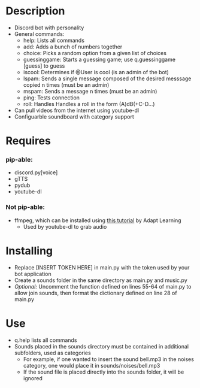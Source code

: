 # Description
* Discord bot with personality
* General commands:
  * help: Lists all commands
  * add: Adds a bunch of numbers together
  * choice: Picks a random option from a given list of choices
  * guessinggame: Starts a guessing game; use q.guessinggame [guess] to guess
  * iscool: Determines if @User is cool (is an admin of the bot)
  * lspam: Sends a single message composed of the desired messsage copied n times (must be an admin)
  * mspam: Sends a message n times (must be an admin)
  * ping: Tests connection
  * roll: Handles Handles a roll in the form (A)dB(+C-D...)
* Can pull videos from the internet using youtube-dl
* Configuarble soundboard with category support

# Requires
### pip-able:
* discord.py[voice]
* gTTS
* pydub
* youtube-dl
### Not pip-able:
* ffmpeg, which can be installed using [this tutorial](https://github.com/adaptlearning/adapt_authoring/wiki/Installing-FFmpeg) by Adapt Learning
  * Used by youtube-dl to grab audio

# Installing
* Replace [INSERT TOKEN HERE] in main.py with the token used by your bot application
* Create a sounds folder in the same directory as main.py and music.py
* _Optional:_ Uncomment the function defined on lines 55-64 of main.py to allow join sounds, then format the dictionary defined on line 28 of main.py

# Use
* q.help lists all commands
* Sounds placed in the sounds directory must be contained in additional subfolders, used as categories
  * For example, if one wanted to insert the sound bell.mp3 in the noises category, one would place it in sounds/noises/bell.mp3
  * If the sound file is placed directly into the sounds folder, it will be ignored
